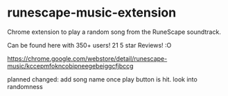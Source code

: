 # runescape-music-extension
Chrome extension to play a random song from the RuneScape soundtrack.

Can be found here with 350+ users!
21 5 star Reviews! :O

https://chrome.google.com/webstore/detail/runescape-music/kccepmfokncobipneegebeiggcfjbccg

planned changed:
add song name once play button is hit.
look into randomness
